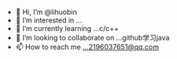 - 👋 Hi, I’m @lihuobin
- 👀 I’m interested in ...
- 🌱 I’m currently learning ...c/c++
- 💞️ I’m looking to collaborate on ...github学习java
- 📫 How to reach me ...2196037651@qq.com

<!---
lihuobin/lihuobin is a ✨ special ✨ repository because its `README.md` (this file) appears on your GitHub profile.
You can click the Preview link to take a look at your changes.
--->
